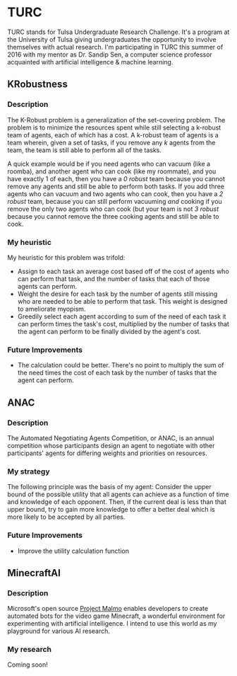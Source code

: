 # TURC

TURC stands for Tulsa Undergraduate Research Challenge. It's a program at the University
of Tulsa giving undergraduates the opportunity to involve themselves with actual
research. I'm participating in TURC this summer of 2016 with my mentor as Dr. Sandip Sen,
a computer science professor acquainted with artificial intelligence & machine learning.


## KRobustness
### Description
The K-Robust problem is a generalization of the set-covering problem. The problem is to
minimize the resources spent while still selecting a k-robust team of agents, each of
which has a cost. A k-robust team of agents is a team wherein, given a set of tasks, if
you remove any *k* agents from the team, the team is still able to perform all of the
tasks.

A quick example would be if you need agents who can vacuum (like a roomba), and another
agent who can cook (like my roommate), and you have exactly 1 of each, then you have a 
*0 robust* team because you cannot remove any agents and still be able to perform both 
tasks. If you add three agents who can vacuum and two agents who can cook, then you have 
a *2 robust* team, because you can still perform vacuuming *and* cooking if you remove
the only two agents who can cook (but your team is not *3 robust* because you cannot
remove the three cooking agents and still be able to cook.

### My heuristic
My heuristic for this problem was trifold:
 * Assign to each task an average cost based off of the cost of agents who can perform
 that task, and the number of tasks that each of those agents can perform.
 * Weight the desire for each task by the number of agents still missing who are needed
 to be able to perform that task. This weight is designed to ameliorate myopism.
 * Greedily select each agent according to sum of the need of each task it can perform
 times the task's cost, multiplied by the number of tasks that the agent can perform to
 be finally divided by the agent's cost.

### Future Improvements
 * The calculation could be better. There's no point to multiply the sum of the need
 times the cost of each task by the number of tasks that the agent can perform.


## ANAC
### Description
The Automated Negotiating Agents Competition, or ANAC, is an annual competition whose 
participants design an agent to negotiate with other participants' agents for differing
weights and priorities on resources.

### My strategy
The following principle was the basis of my agent: Consider the upper bound of the
possible utility that all agents can achieve as a function of time and knowledge of
each opponent. Then, if the current deal is less than that upper bound, try to gain
more knowledge to offer a better deal which is more likely to be accepted by all parties.

### Future Improvements
 * Improve the utility calculation function


## MinecraftAI
### Description
Microsoft's open source [Project Malmo](https://github.com/Microsoft/malmo) enables
developers to create automated bots for the video game Minecraft, a wonderful environment
for experimenting with artificial intelligence. I intend to use this world as my 
playground for various AI research.

### My research
Coming soon!